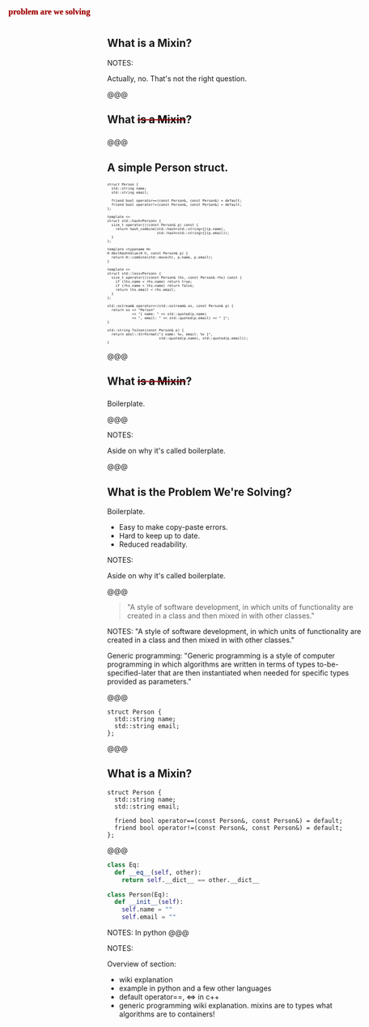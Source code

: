 ## What is a Mixin?

NOTES:

Actually, no. That's not the right question.

@@@

## What <span style="color:#a00000;text-decoration:line-through"><span style="color:black">is a Mixin</span></span>?
### <span style="color:#a00000;font-family:serif;position:absolute;top:1.2em;left:2em;">problem are we solving</span>

@@@

## A simple Person struct.

<pre style="font-size:6pt"><code data-line-numbers class="cc hljs cpp">struct Person {
  std::string name;
  std::string email;

  friend bool operator==(const Person&, const Person&) = default;
  friend bool operator!=(const Person&, const Person&) = default;
};

template &lt;&gt;
struct std::hash&lt;Person&gt; {
  size_t operator()(const Person& p) const {
    return hash_combine(std::hash&lt;std::string&gt;{}(p.name),
                        std::hash&lt;std::string&gt;{}(p.email));
  }
};

template &lt;typename H&gt;
H AbslHashValue(H h, const Person& p) {
  return H::combine(std::move(h), p.name, p.email);
}

template &lt;&gt;
struct std::less&lt;Person&gt; {
  size_t operator()(const Person& lhs, const Person& rhs) const {
    if (lhs.name &lt; rhs.name) return true;
    if (rhs.name &lt; lhs.name) return false;
    return lhs.email &lt; rhs.email;
  }
};

std::ostream& operator&lt;&lt;(std::ostream& os, const Person& p) {
  return os &lt;&lt; "Person"
            &lt;&lt; "[ name: " &lt;&lt; std::quoted(p.name)
            &lt;&lt; ", email: " &lt;&lt; std::quoted(p.email) &lt;&lt; " ]";
}

std::string ToJson(const Person& p) {
  return absl::StrFormat("{ name: %v, email: %v }",
                         std::quoted(p.name), std::quoted(p.email));
}
</code></pre>

@@@

## What <span style="color:#a00000;text-decoration:line-through"><span style="color:black">is a Mixin</span></span>?
### <span style="color:#a00000;font-family:serif;position:absolute;top:1.2em;left:2em;">problem are we solving</span>

Boilerplate.

@@@

NOTES:

Aside on why it's called boilerplate.

@@@

## What is the Problem We're Solving?

Boilerplate.

* Easy to make copy-paste errors.
* Hard to keep up to date.
* Reduced readability.

NOTES:

Aside on why it's called boilerplate.

@@@

> "A style of software development, in which units of functionality are created
> in a class and then mixed in with other classes."

NOTES:
"A style of software development, in which units of functionality are created in
a class and then mixed in with other classes."

Generic programming:
"Generic programming is a style of computer programming in which algorithms are
written in terms of types to-be-specified-later that are then instantiated when
needed for specific types provided as parameters."

@@@

```cc[]
struct Person {
  std::string name;
  std::string email;
};
```

@@@

## What is a Mixin?

```cc[]
struct Person {
  std::string name;
  std::string email;

  friend bool operator==(const Person&, const Person&) = default;
  friend bool operator!=(const Person&, const Person&) = default;
};
```

@@@

```py
class Eq:
  def __eq__(self, other):
    return self.__dict__ == other.__dict__

class Person(Eq):
  def __init__(self):
    self.name = ""
    self.email = ""
```

NOTES:
In python
@@@

NOTES:

Overview of section:
* wiki explanation
* example in python and a few other languages
* default operator==, <=> in c++
* generic programming wiki explanation.
    mixins are to types what algorithms are to containers!
